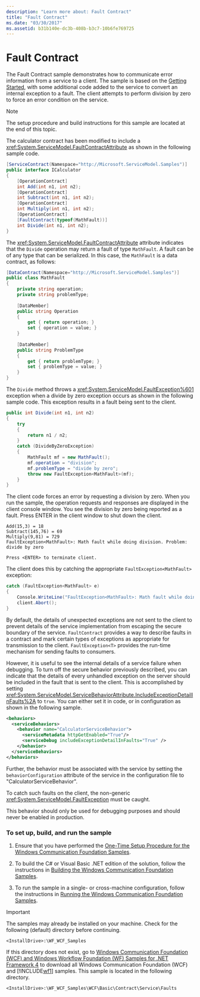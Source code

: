```yaml
---
description: "Learn more about: Fault Contract"
title: "Fault Contract"
ms.date: "03/30/2017"
ms.assetid: b31b140e-dc3b-408b-b3c7-10b6fe769725
---
```

# Fault Contract

The Fault Contract sample demonstrates how to communicate error information from a service to a client. The sample is based on the [Getting Started](getting-started-sample.md), with some additional code added to the service to convert an internal exception to a fault. The client attempts to perform division by zero to force an error condition on the service.  
  
> [!NOTE]
> The setup procedure and build instructions for this sample are located at the end of this topic.  
  
 The calculator contract has been modified to include a <xref:System.ServiceModel.FaultContractAttribute> as shown in the following sample code.  
  
```csharp
[ServiceContract(Namespace="http://Microsoft.ServiceModel.Samples")]  
public interface ICalculator  
{  
    [OperationContract]  
    int Add(int n1, int n2);  
    [OperationContract]  
    int Subtract(int n1, int n2);  
    [OperationContract]  
    int Multiply(int n1, int n2);  
    [OperationContract]  
    [FaultContract(typeof(MathFault))]  
    int Divide(int n1, int n2);  
}  
```  
  
 The <xref:System.ServiceModel.FaultContractAttribute> attribute indicates that the `Divide` operation may return a fault of type `MathFault`. A fault can be of any type that can be serialized. In this case, the `MathFault` is a data contract, as follows:  
  
```csharp
[DataContract(Namespace="http://Microsoft.ServiceModel.Samples")]  
public class MathFault  
{
    private string operation;  
    private string problemType;  
  
    [DataMember]  
    public string Operation  
    {  
        get { return operation; }  
        set { operation = value; }  
    }  
  
    [DataMember]
    public string ProblemType  
    {  
        get { return problemType; }  
        set { problemType = value; }  
    }  
}  
```  
  
 The `Divide` method throws a <xref:System.ServiceModel.FaultException%601> exception when a divide by zero exception occurs as shown in the following sample code. This exception results in a fault being sent to the client.  
  
```csharp
public int Divide(int n1, int n2)  
{  
    try  
    {  
        return n1 / n2;  
    }  
    catch (DivideByZeroException)  
    {  
        MathFault mf = new MathFault();  
        mf.operation = "division";  
        mf.problemType = "divide by zero";  
        throw new FaultException<MathFault>(mf);  
    }  
}  
```  
  
 The client code forces an error by requesting a division by zero. When you run the sample, the operation requests and responses are displayed in the client console window. You see the division by zero being reported as a fault. Press ENTER in the client window to shut down the client.  
  
```console  
Add(15,3) = 18  
Subtract(145,76) = 69  
Multiply(9,81) = 729  
FaultException<MathFault>: Math fault while doing division. Problem: divide by zero  
  
Press <ENTER> to terminate client.  
```  
  
 The client does this by catching the appropriate `FaultException<MathFault>` exception:  
  
```csharp
catch (FaultException<MathFault> e)  
{  
    Console.WriteLine("FaultException<MathFault>: Math fault while doing " + e.Detail.operation + ". Problem: " + e.Detail.problemType);  
    client.Abort();  
}  
```  
  
 By default, the details of unexpected exceptions are not sent to the client to prevent details of the service implementation from escaping the secure boundary of the service. `FaultContract` provides a way to describe faults in a contract and mark certain types of exceptions as appropriate for transmission to the client. `FaultException<T>` provides the run-time mechanism for sending faults to consumers.  
  
 However, it is useful to see the internal details of a service failure when debugging. To turn off the secure behavior previously described, you can indicate that the details of every unhandled exception on the server should be included in the fault that is sent to the client. This is accomplished by setting <xref:System.ServiceModel.ServiceBehaviorAttribute.IncludeExceptionDetailInFaults%2A> to `true`. You can either set it in code, or in configuration as shown in the following sample.  
  
```xml  
<behaviors>  
  <serviceBehaviors>  
    <behavior name="CalculatorServiceBehavior">  
      <serviceMetadata httpGetEnabled="True"/>  
      <serviceDebug includeExceptionDetailInFaults="True" />  
    </behavior>  
  </serviceBehaviors>  
</behaviors>  
```  
  
 Further, the behavior must be associated with the service by setting the `behaviorConfiguration` attribute of the service in the configuration file to "CalculatorServiceBehavior".  
  
 To catch such faults on the client, the non-generic <xref:System.ServiceModel.FaultException> must be caught.  
  
 This behavior should only be used for debugging purposes and should never be enabled in production.  
  
### To set up, build, and run the sample  
  
1. Ensure that you have performed the [One-Time Setup Procedure for the Windows Communication Foundation Samples](one-time-setup-procedure-for-the-wcf-samples.md).  
  
2. To build the C# or Visual Basic .NET edition of the solution, follow the instructions in [Building the Windows Communication Foundation Samples](building-the-samples.md).  
  
3. To run the sample in a single- or cross-machine configuration, follow the instructions in [Running the Windows Communication Foundation Samples](running-the-samples.md).  
  
> [!IMPORTANT]
> The samples may already be installed on your machine. Check for the following (default) directory before continuing.  
>
> `<InstallDrive>:\WF_WCF_Samples`  
>
> If this directory does not exist, go to [Windows Communication Foundation (WCF) and Windows Workflow Foundation (WF) Samples for .NET Framework 4](https://www.microsoft.com/download/details.aspx?id=21459) to download all Windows Communication Foundation (WCF) and [!INCLUDE[wf1](../../../../includes/wf1-md.md)] samples. This sample is located in the following directory.  
>
> `<InstallDrive>:\WF_WCF_Samples\WCF\Basic\Contract\Service\Faults`  
